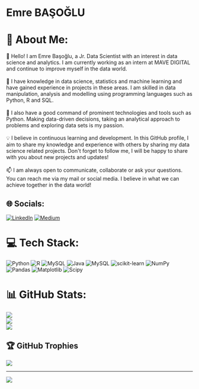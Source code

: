 # Emre BAŞOĞLU
# 💫 About Me:
👋 Hello! I am Emre Başoğlu, a Jr. Data Scientist with an interest in data science and analytics. I am currently working as an intern at MAVE DIGITAL and continue to improve myself in the data world.<br><br>🧠 I have knowledge in data science, statistics and machine learning and have gained experience in projects in these areas. I am skilled in data manipulation, analysis and modelling using programming languages such as Python, R and SQL.<br><br>🚀 I also have a good command of prominent technologies and tools such as Python. Making data-driven decisions, taking an analytical approach to problems and exploring data sets is my passion.<br><br>💡 I believe in continuous learning and development. In this GitHub profile, I aim to share my knowledge and experience with others by sharing my data science related projects. Don't forget to follow me, I will be happy to share with you about new projects and updates!<br><br>📫 I am always open to communicate, collaborate or ask your questions. You can reach me via my mail or social media. I believe in what we can achieve together in the data world!<br>


## 🌐 Socials:
[![LinkedIn](https://img.shields.io/badge/LinkedIn-%230077B5.svg?logo=linkedin&logoColor=white)](https://linkedin.com/in/https://www.linkedin.com/in/emrebasoglu/) [![Medium](https://img.shields.io/badge/Medium-12100E?logo=medium&logoColor=white)](https://medium.com/@https://medium.com/@emrebsglll) 

# 💻 Tech Stack:
![Python](https://img.shields.io/badge/python-3670A0?style=for-the-badge&logo=python&logoColor=ffdd54) ![R](https://img.shields.io/badge/r-%23276DC3.svg?style=for-the-badge&logo=r&logoColor=white) ![MySQL](https://img.shields.io/badge/mysql-%2300000f.svg?style=for-the-badge&logo=mysql&logoColor=white) ![Java](https://img.shields.io/badge/java-%23ED8B00.svg?style=for-the-badge&logo=openjdk&logoColor=white) ![MySQL](https://img.shields.io/badge/mysql-%2300000f.svg?style=for-the-badge&logo=mysql&logoColor=white) ![scikit-learn](https://img.shields.io/badge/scikit--learn-%23F7931E.svg?style=for-the-badge&logo=scikit-learn&logoColor=white) ![NumPy](https://img.shields.io/badge/numpy-%23013243.svg?style=for-the-badge&logo=numpy&logoColor=white) ![Pandas](https://img.shields.io/badge/pandas-%23150458.svg?style=for-the-badge&logo=pandas&logoColor=white) ![Matplotlib](https://img.shields.io/badge/Matplotlib-%23ffffff.svg?style=for-the-badge&logo=Matplotlib&logoColor=black) ![Scipy](https://img.shields.io/badge/SciPy-%230C55A5.svg?style=for-the-badge&logo=scipy&logoColor=%white)
# 📊 GitHub Stats:
![](https://github-readme-stats.vercel.app/api?username=EmreBasaoglu&theme=dark&hide_border=false&include_all_commits=true&count_private=false)<br/>
![](https://github-readme-streak-stats.herokuapp.com/?user=EmreBasaoglu&theme=dark&hide_border=false)<br/>
![](https://github-readme-stats.vercel.app/api/top-langs/?username=EmreBasaoglu&theme=dark&hide_border=false&include_all_commits=true&count_private=false&layout=compact)

## 🏆 GitHub Trophies
![](https://github-profile-trophy.vercel.app/?username=EmreBasaoglu&theme=radical&no-frame=false&no-bg=false&margin-w=4)

---
[![](https://visitcount.itsvg.in/api?id=EmreBasaoglu&icon=0&color=0)](https://visitcount.itsvg.in)

